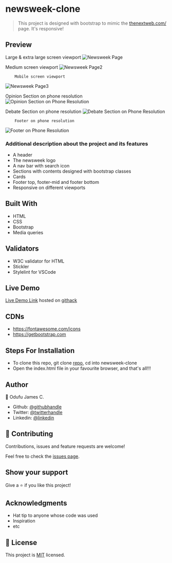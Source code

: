 # newsweek-clone
> This project is designed with bootstrap to mimic the [thenextweb.com/](https://thenextweb.com/) page.  It's responsive!

## Preview
Large & extra large screen viewport
![Newsweek Page](https://user-images.githubusercontent.com/57812000/79218563-40d06180-7e16-11ea-8b81-02da27619025.png)

Medium screen viewport
![Newsweek Page2](https://user-images.githubusercontent.com/57812000/79218582-44fc7f00-7e16-11ea-9dc6-2e4d6df39d6b.png)

        Mobile screen viewport
![Newsweek Page3](https://user-images.githubusercontent.com/57812000/79218597-49289c80-7e16-11ea-9890-9c68985531df.png)

Opinion Section on phone resolution
![Opinion Section on Phone Resolution](https://user-images.githubusercontent.com/57812000/79218709-79703b00-7e16-11ea-870e-34a6ed014d7f.png)

Debate Section on phone resolution
![Debate Section on Phone Resolution](https://user-images.githubusercontent.com/57812000/79219148-55f9c000-7e17-11ea-800f-15f9b29da498.png)


        Footer on phone resolution
![Footer on Phone Resolution](https://user-images.githubusercontent.com/57812000/79218736-84c36680-7e16-11ea-9a64-878cb0e4c9e0.png)



### Additional description about the project and its features
- A header
- The newsweek logo
- A nav bar with search icon
- Sections with contents designed with bootstrap classes
- Cards
- Footer top, footer-mid and footer bottom
- Responsive on different viewports

## Built With

- HTML
- CSS
- Bootstrap
- Media queries

## Validators

- W3C validator for HTML
- Stickler
- Stylelint for VSCode

## Live Demo

[Live Demo Link](https://rawcdn.githack.com/jamezjaz/newsweek-clone/e049c04fea5ceffe375820878bca28207a4bb12c/index.html) hosted on [githack](https://raw.githack.com)


## CDNs
- https://fontawesome.com/icons
- https://getbootstrap.com

## Steps For Installation
- To clone this repo, git clone [repo](git@github.com:jamezjaz/newsweek-clone.git), cd into newsweek-clone
- Open the index.html file in your favourite browser, and that's all!!!


## Author

 👤 Odufu James C.
- Github: [@githubhandle](https://github.com/jamezjaz)
- Twitter: [@twitterhandle](https://twitter.com/jamezjaz90)
- Linkedin: [@linkedin](https://linkedin.com/in/james-odufu-ba2a4a125)


## :handshake: Contributing

Contributions, issues and feature requests are welcome!

Feel free to check the [issues page](issues/).

## Show your support

Give a :star:️ if you like this project!

## Acknowledgments

- Hat tip to anyone whose code was used
- Inspiration
- etc

## :memo: License

This project is [MIT](lic.url) licensed.


